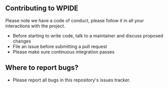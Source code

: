 ## Contributing to WPIDE

Please note we have a code of conduct, please follow it in all your interactions with the project.

- Before starting to write code, talk to a maintainer and discuss proposed changes
- File an issue before submitting a pull request
- Please make sure continuous integration passes

## Where to report bugs?

- Please report all bugs in this repository's issues tracker.
